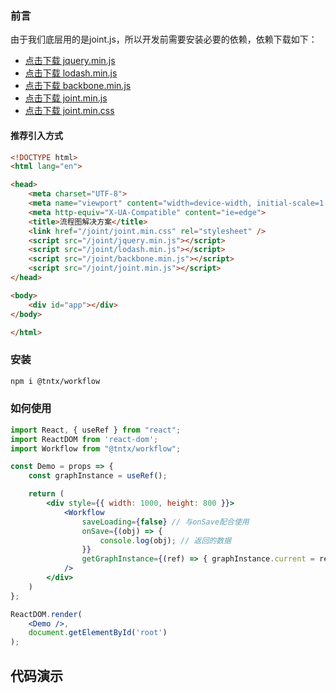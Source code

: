 ### 前言
由于我们底层用的是joint.js，所以开发前需要安装必要的依赖，依赖下载如下：
- [点击下载 jquery.min.js](https://sinan.tongdun.me/cdn/bucket/disk/book/2805/3245/20210428144801486_jquery.min.js?download=true "点击下载JQuery")
- [点击下载 lodash.min.js](https://sinan.tongdun.me/cdn/bucket/disk/book/2805/3245/20210428144810298_lodash.min.js?download=true "点击下载lodash.min.js")
- [点击下载 backbone.min.js](https://sinan.tongdun.me/cdn/bucket/disk/book/2805/3245/20210428144814676_backbone.min.js?download=true "点击下载 backbone.min.js")
- [点击下载 joint.min.js](https://sinan.tongdun.me/cdn/bucket/disk/book/2805/3245/20210428144745127_joint.min.js?download=true "点击下载 joint.min.js")
- [点击下载 joint.min.css](https://sinan.tongdun.me/cdn/bucket/disk/book/2805/3245/20210428144752623_joint.min.css?download=true "点击下载 joint.min.css")

#### 推荐引入方式
```html
<!DOCTYPE html>
<html lang="en">

<head>
    <meta charset="UTF-8">
    <meta name="viewport" content="width=device-width, initial-scale=1.0">
    <meta http-equiv="X-UA-Compatible" content="ie=edge">
    <title>流程图解决方案</title>
    <link href="/joint/joint.min.css" rel="stylesheet" />
    <script src="/joint/jquery.min.js"></script>
    <script src="/joint/lodash.min.js"></script>
    <script src="/joint/backbone.min.js"></script>
    <script src="/joint/joint.min.js"></script>
</head>

<body>
    <div id="app"></div>
</body>

</html>
```

### 安装
```bash
npm i @tntx/workflow
```

### 如何使用
```jsx
import React, { useRef } from "react";
import ReactDOM from 'react-dom';
import Workflow from "@tntx/workflow";

const Demo = props => {
    const graphInstance = useRef();

    return (
        <div style={{ width: 1000, height: 800 }}>
            <Workflow
                saveLoading={false} // 与onSave配合使用
                onSave={(obj) => {
                    console.log(obj); // 返回的数据
                }}
                getGraphInstance={(ref) => { graphInstance.current = ref.current; }} // 获取画布实例
            />
        </div>
    )
};

ReactDOM.render(
    <Demo />,
    document.getElementById('root')
);
```

## 代码演示

